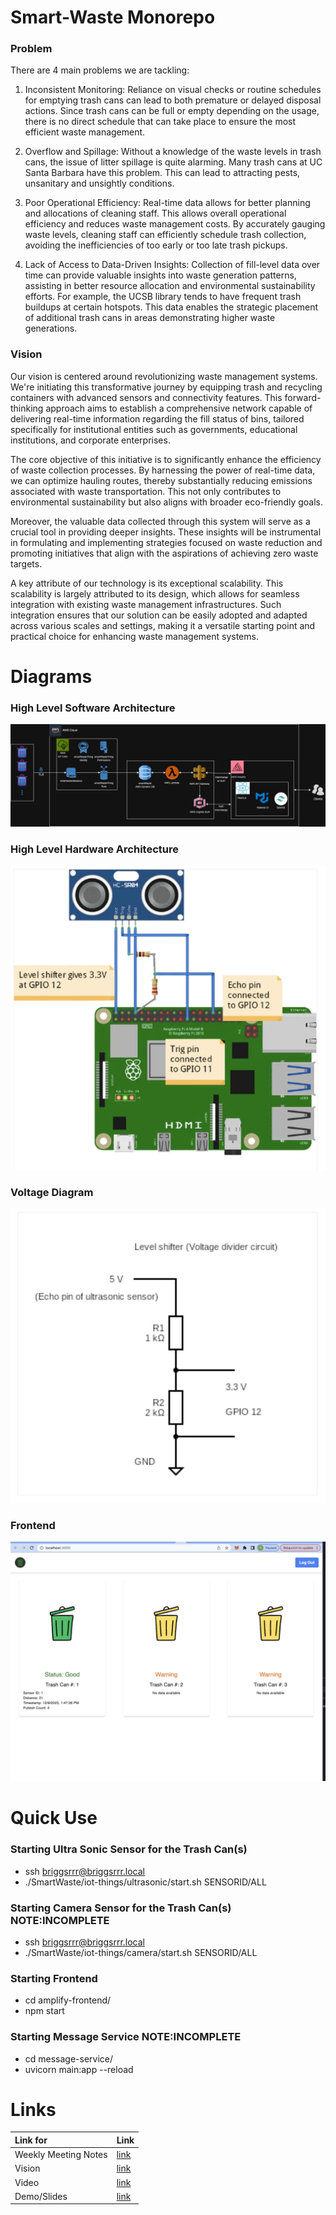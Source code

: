 # Smart-Waste Monorepo


### Problem 
There are 4 main problems we are tackling:

1. Inconsistent Monitoring: Reliance on visual checks or routine schedules for emptying trash cans can lead to both premature or delayed disposal actions. Since trash cans can be full or empty depending on the usage, there is no direct schedule that can take place to ensure the most efficient waste management.

2. Overflow and Spillage: Without a knowledge of the waste levels in trash cans, the issue of litter spillage is quite alarming. Many trash cans at UC Santa Barbara have this problem. This can lead to attracting pests, unsanitary and unsightly conditions.

3. Poor Operational Efficiency: Real-time data allows for better planning and allocations of cleaning staff. This allows overall operational efficiency and reduces waste management costs. By accurately gauging waste levels, cleaning staff can efficiently schedule trash collection, avoiding the inefficiencies of too early or too late trash pickups.

4. Lack of Access to Data-Driven Insights: Collection of fill-level data over time can provide valuable insights into waste generation patterns, assisting in better resource allocation and environmental sustainability efforts. For example, the UCSB library tends to have frequent trash buildups at certain hotspots. This data enables the strategic placement of additional trash cans in areas demonstrating higher waste generations.

### Vision
Our vision is centered around revolutionizing waste management systems. We're initiating this transformative journey by equipping trash and recycling containers with advanced sensors and connectivity features. This forward-thinking approach aims to establish a comprehensive network capable of delivering real-time information regarding the fill status of bins, tailored specifically for institutional entities such as governments, educational institutions, and corporate enterprises.

The core objective of this initiative is to significantly enhance the efficiency of waste collection processes. By harnessing the power of real-time data, we can optimize hauling routes, thereby substantially reducing emissions associated with waste transportation. This not only contributes to environmental sustainability but also aligns with broader eco-friendly goals.

Moreover, the valuable data collected through this system will serve as a crucial tool in providing deeper insights. These insights will be instrumental in formulating and implementing strategies focused on waste reduction and promoting initiatives that align with the aspirations of achieving zero waste targets.

A key attribute of our technology is its exceptional scalability. This scalability is largely attributed to its design, which allows for seamless integration with existing waste management infrastructures. Such integration ensures that our solution can be easily adopted and adapted across various scales and settings, making it a versatile starting point and practical choice for enhancing waste management systems.



# Diagrams 

### High Level Software Architecture
![High Level Software Architecture](assets/smartwaste-software-diagram.jpg)

### High Level Hardware Architecture
![High Level Hardware Architecture](assets/smartwaste-hardware-diagram.png)

### Voltage Diagram
![Voltage Diagram](assets/smartwaste-voltage-diagram.png)

### Frontend 
![Alt text](assets/smartwaste-frontend.png)

# Quick Use 

### Starting Ultra Sonic Sensor for the Trash Can(s)
- ssh briggsrrr@briggsrrr.local
- ./SmartWaste/iot-things/ultrasonic/start.sh SENSORID/ALL

### Starting Camera Sensor for the Trash Can(s) NOTE:INCOMPLETE
- ssh briggsrrr@briggsrrr.local
- ./SmartWaste/iot-things/camera/start.sh SENSORID/ALL

### Starting Frontend
- cd amplify-frontend/
- npm start

### Starting Message Service NOTE:INCOMPLETE
- cd message-service/
- uvicorn main:app --reload

# Links

|     Link for     | Link                              | 
|:-------------------|:----------------------------------|
|Weekly Meeting Notes| [link](https://docs.google.com/document/d/1GXyXUnTMKGIcYvyj-8aEd7spdDEeYQJQScLqdhkhCxc/edit?usp=sharing)   |
|Vision              | [link](https://docs.google.com/document/d/19BQFE9qavzx0fWWvS-5EhH40ZsDCvB0uqDrFN7ACtwo/edit?usp=sharing)   |
|Video               | [link](https://drive.google.com/file/d/1h9XxrRvQ2e1K4mKpK2Q16ccHG5-gYqTM/view?usp=drive_link)   |
|Demo/Slides         | [link](https://docs.google.com/presentation/d/12mB6Wt0_9NVAGVgqEKEsMamqNH9BfbzvOCWJjXsjpRA/edit?usp=sharing)   |


